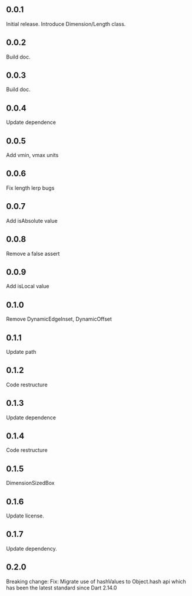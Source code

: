 ## 0.0.1

Initial release. Introduce Dimension/Length class.

## 0.0.2

Build doc. 

## 0.0.3

Build doc.

## 0.0.4

Update dependence

## 0.0.5

Add vmin, vmax units

## 0.0.6

Fix length lerp bugs

## 0.0.7

Add isAbsolute value

## 0.0.8

Remove a false assert

## 0.0.9

Add isLocal value

## 0.1.0

Remove DynamicEdgeInset, DynamicOffset

## 0.1.1

Update path

## 0.1.2

Code restructure

## 0.1.3

Update dependence

## 0.1.4

Code restructure

## 0.1.5

DimensionSizedBox

## 0.1.6

Update license.

## 0.1.7

Update dependency.

## 0.2.0

Breaking change: Fix: Migrate use of hashValues to Object.hash api which has been the latest standard since Dart 2.14.0

